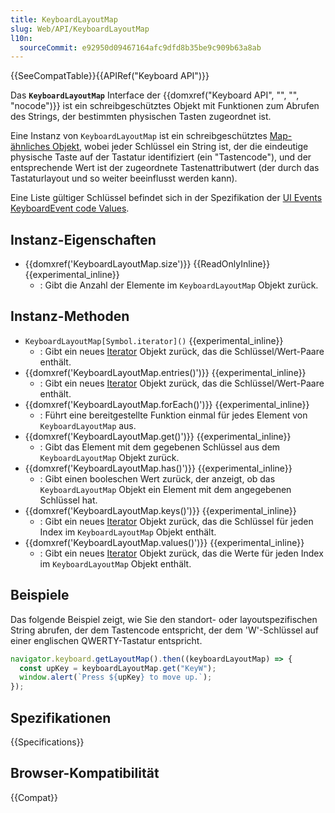```yaml
---
title: KeyboardLayoutMap
slug: Web/API/KeyboardLayoutMap
l10n:
  sourceCommit: e92950d09467164afc9dfd8b35be9c909b63a8ab
---
```


{{SeeCompatTable}}{{APIRef("Keyboard API")}}

Das **`KeyboardLayoutMap`** Interface der {{domxref("Keyboard API", "", "", "nocode")}} ist ein schreibgeschütztes Objekt mit Funktionen zum Abrufen des Strings, der bestimmten physischen Tasten zugeordnet ist.

Eine Instanz von `KeyboardLayoutMap` ist ein schreibgeschütztes [Map-ähnliches Objekt](/de/docs/Web/JavaScript/Reference/Global_Objects/Map#map-like_browser_apis), wobei jeder Schlüssel ein String ist, der die eindeutige physische Taste auf der Tastatur identifiziert (ein "Tastencode"), und der entsprechende Wert ist der zugeordnete Tastenattributwert (der durch das Tastaturlayout und so weiter beeinflusst werden kann).

Eine Liste gültiger Schlüssel befindet sich in der Spezifikation der [UI Events KeyboardEvent code Values](https://www.w3.org/TR/uievents-code/#key-alphanumeric-writing-system).

## Instanz-Eigenschaften

- {{domxref('KeyboardLayoutMap.size')}} {{ReadOnlyInline}} {{experimental_inline}}
  - : Gibt die Anzahl der Elemente im `KeyboardLayoutMap` Objekt zurück.

## Instanz-Methoden

- `KeyboardLayoutMap[Symbol.iterator]()` {{experimental_inline}}
  - : Gibt ein neues [Iterator](/de/docs/Web/JavaScript/Reference/Global_Objects/Iterator) Objekt zurück, das die Schlüssel/Wert-Paare enthält.
- {{domxref('KeyboardLayoutMap.entries()')}} {{experimental_inline}}
  - : Gibt ein neues [Iterator](/de/docs/Web/JavaScript/Reference/Global_Objects/Iterator) Objekt zurück, das die Schlüssel/Wert-Paare enthält.
- {{domxref('KeyboardLayoutMap.forEach()')}} {{experimental_inline}}
  - : Führt eine bereitgestellte Funktion einmal für jedes Element von `KeyboardLayoutMap` aus.
- {{domxref('KeyboardLayoutMap.get()')}} {{experimental_inline}}
  - : Gibt das Element mit dem gegebenen Schlüssel aus dem `KeyboardLayoutMap` Objekt zurück.
- {{domxref('KeyboardLayoutMap.has()')}} {{experimental_inline}}
  - : Gibt einen booleschen Wert zurück, der anzeigt, ob das `KeyboardLayoutMap` Objekt ein Element mit dem angegebenen Schlüssel hat.
- {{domxref('KeyboardLayoutMap.keys()')}} {{experimental_inline}}
  - : Gibt ein neues [Iterator](/de/docs/Web/JavaScript/Reference/Global_Objects/Iterator) Objekt zurück, das die Schlüssel für jeden Index im `KeyboardLayoutMap` Objekt enthält.
- {{domxref('KeyboardLayoutMap.values()')}} {{experimental_inline}}
  - : Gibt ein neues [Iterator](/de/docs/Web/JavaScript/Reference/Global_Objects/Iterator) Objekt zurück, das die Werte für jeden Index im `KeyboardLayoutMap` Objekt enthält.

## Beispiele

Das folgende Beispiel zeigt, wie Sie den standort- oder layoutspezifischen String abrufen, der dem Tastencode entspricht, der dem 'W'-Schlüssel auf einer englischen QWERTY-Tastatur entspricht.

```js
navigator.keyboard.getLayoutMap().then((keyboardLayoutMap) => {
  const upKey = keyboardLayoutMap.get("KeyW");
  window.alert(`Press ${upKey} to move up.`);
});
```

## Spezifikationen

{{Specifications}}

## Browser-Kompatibilität

{{Compat}}
